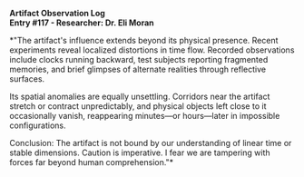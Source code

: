 **Artifact Observation Log**  
**Entry #117 - Researcher: Dr. Eli Moran**

*"The artifact's influence extends beyond its physical presence. Recent experiments reveal localized distortions in time flow. Recorded observations include clocks running backward, test subjects reporting fragmented memories, and brief glimpses of alternate realities through reflective surfaces.

Its spatial anomalies are equally unsettling. Corridors near the artifact stretch or contract unpredictably, and physical objects left close to it occasionally vanish, reappearing minutes—or hours—later in impossible configurations.

Conclusion: The artifact is not bound by our understanding of linear time or stable dimensions. Caution is imperative. I fear we are tampering with forces far beyond human comprehension."*